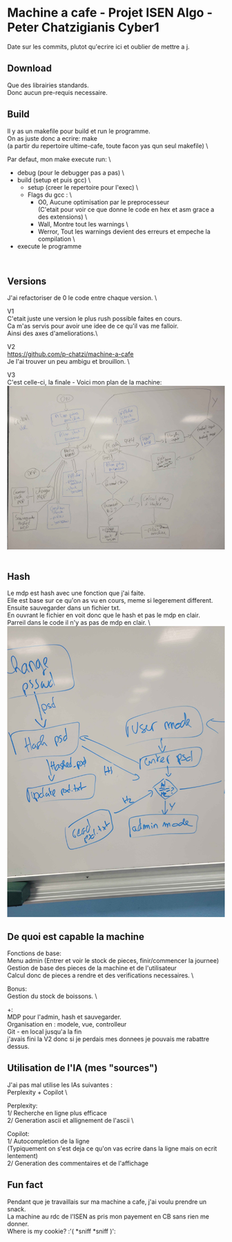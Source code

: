 # Machine a cafe - Projet ISEN Algo - Peter Chatzigianis Cyber1

Date sur les commits, plutot qu'ecrire ici et oublier de mettre a j.
<br>

## Download

Que des librairies standards. \
Donc aucun pre-requis necessaire.
<br>

## Build

Il y as un makefile pour build et run le programme. \
On as juste donc a ecrire: make \
(a partir du repertoire ultime-cafe, toute facon yas qun seul makefile) \

Par defaut, mon make execute run: \

- debug (pour le debugger pas a pas) \
- build (setup et puis gcc) \
  - setup (creer le repertoire pour l'exec) \
  - Flags du gcc : \
    - O0, Aucune optimisation par le preprocesseur \
      (C'etait pour voir ce que donne le code en hex et asm grace a des extensions) \
    - Wall, Montre tout les warnings \
    - Werror, Tout les warnings devient des erreurs et empeche la compilation \
- execute le programme
<br>

## Versions

J'ai refactoriser de 0 le code entre chaque version. \

V1 \
C'etait juste une version le plus rush possible faites en cours. \
Ca m'as servis pour avoir une idee de ce qu'il vas me falloir. \
Ainsi des axes d'ameliorations.\

V2 \
https://github.com/p-chatzi/machine-a-cafe \
Je l'ai trouver un peu ambigu et brouillon. \

V3 \
C'est celle-ci, la finale - Voici mon plan de la machine:\
![Fonctionnement_de_la_machine](gfx/fonctionnement_machine.jpg)\
<br>

## Hash

Le mdp est hash avec une fonction que j'ai faite. \
Elle est base sur ce qu'on as vu en cours, meme si legerement different. \
Ensuite sauvegarder dans un fichier txt. \
En ouvrant le fichier en voit donc que le hash et pas le mdp en clair. \
Parreil dans le code il n'y as pas de mdp en clair. \ 
![mdp_hash](gfx/mdp_hash.jpg)
<br>

## De quoi est capable la machine

Fonctions de base: \
Menu admin (Entrer et voir le stock de pieces, finir/commencer la journee) \
Gestion de base des pieces de la machine et de l'utilisateur \
Calcul donc de pieces a rendre et des verifications necessaires. \

Bonus: \
Gestion du stock de boissons. \

+: \
MDP pour l'admin, hash et sauvegarder. \
Organisation en : modele, vue, controlleur \
Git - en local jusqu'a la fin \
j'avais fini la V2 donc si je perdais mes donnees je pouvais me rabattre dessus.
<br>

## Utilisation de l'IA (mes "sources")

J'ai pas mal utilise les IAs suivantes : \
Perplexity + Copilot \

Perplexity: \
1/ Recherche en ligne plus efficace \
2/ Generation ascii et allignement de l'ascii \

Copilot: \
1/ Autocompletion de la ligne \
(Typiquement on s'est deja ce qu'on vas ecrire dans la ligne mais on ecrit lentement) \
2/ Generation des commentaires et de l'affichage
<br>

## Fun fact

Pendant que je travaillais sur ma machine a cafe, j'ai voulu prendre un snack. \
La machine au rdc de l'ISEN as pris mon payement en CB sans rien me donner. \
Where is my cookie? :'( *sniff *sniff )':
